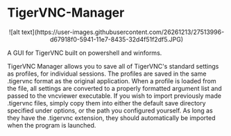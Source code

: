 # TigerVNC-Manager
<p align="center">![alt text](https://user-images.githubusercontent.com/26261213/27513996-d67918f0-5941-11e7-8435-32d4f51f2df5.JPG)</p>

A GUI for TigerVNC built on powershell and winforms.

TigerVNC Manager allows you to save all of TigerVNC's standard settings as profiles, for individual sessions. The profiles are saved in the same .tigervnc format as the original application. When a profile is loaded from the file, all settings are converted to a properly formatted argument list and passed to the vncviewer executable. If you wish to import previously made .tigervnc files, simply copy them into either the default save directory specified under options, or the path you configured yourself. As long as they have the .tigervnc extension, they should automatically be imported when the program is launched.
